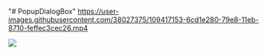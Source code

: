 "# PopupDialogBox" 
https://user-images.githubusercontent.com/38027375/109417153-6cd1e280-79e8-11eb-8710-feffec3cec26.mp4


<img src="https://user-images.githubusercontent.com/38027375/109417153-6cd1e280-79e8-11eb-8710-feffec3cec26.mp4"/>
